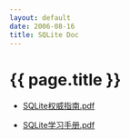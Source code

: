 ```yaml
---
layout: default
date: 2006-08-16
title: SQLite Doc 
---
```


# {{ page.title }}


- [SQLite权威指南.pdf][501]

  [501]: ./SQLite-Guide-Zh.pdf          "SQLite权威指南.pdf"

- [SQLite学习手册.pdf][502]

  [502]: ./SQLite-Guide.pdf          "SQLite学习手册.pdf"
